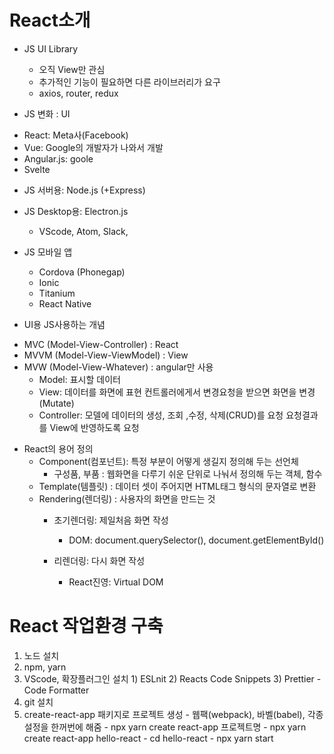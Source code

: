 # React소개
* JS UI Library
  - 오직 View만 관심
  - 추가적인 기능이 필요하면 다른 라이브러리가 요구
  - axios, router, redux

* JS 변화 : UI
- React: Meta사(Facebook)
- Vue: Google의 개발자가 나와서 개발
- Angular.js: goole
- Svelte

* JS 서버용: Node.js (+Express)
* JS Desktop용: Electron.js
  - VScode, Atom, Slack,
* JS 모바일 앱
  - Cordova (Phonegap)
  - Ionic
  - Titanium
  - React Native

* UI용 JS사용하는 개념
- MVC (Model-View-Controller) : React
- MVVM (Model-View-ViewModel) : View
- MVW (Model-View-Whatever) : angular만 사용
  - Model: 표시할 데이터
  - View: 데이터를 화면에 표현
          컨트롤러에게서 변경요청을 받으면 화면을 변경(Mutate)
  - Controller: 모델에 데이터의 생성, 조회 ,수정, 삭제(CRUD)를 요청
                요청결과를 View에 반영하도록 요청
* React의 용어 정의 
  - Component(컴포넌트): 특정 부분이 어떻게 생길지 정의해 두는 선언체
    - 구성품, 부품 : 웹화면을 다루기 쉬운 단위로 나눠서 정의해 두는 객체, 함수
  - Template(템플릿) : 데이터 셋이 주어지면 HTML태그 형식의 문자열로 변환
  - Rendering(렌더링) : 사용자의 화면을 만드는 것
    - 초기렌더링: 제일처음 화면 작성
      - DOM: document.querySelector(), document.getElementById()

    - 리렌더링: 다시 화면 작성
      - React진영: Virtual DOM

# React 작업환경 구축
  1) 노드 설치
  2) npm, yarn
  3) VScode, 확장플러그인 설치
    1) ESLnit
    2) Reacts Code Snippets
    3) Prettier - Code Formatter
  4) git 설치
  5) create-react-app 패키지로 프로젝트 생성
    - 웹팩(webpack), 바벨(babel), 각종 설정을 한꺼번에 해줌
    - npx yarn create react-app 프로젝트명
    - npx yarn create react-app hello-react
    - cd hello-react
    - npx yarn start